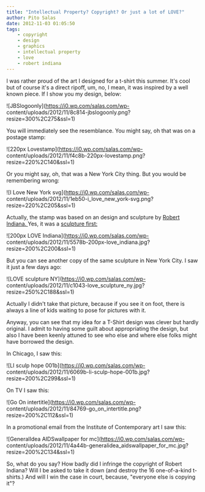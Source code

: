 ```yaml
---
title: "Intellectual Property? Copyright? Or just a lot of LOVE?"
author: Pito Salas
date: 2012-11-03 01:05:50
tags:
    - copyright
    - design
    - graphics
    - intellectual property
    - love
    - robert indiana
---
```



I was rather proud of the art I designed for a t-shirt this summer. It's cool
but of course it's a direct ripoff, um, no, I mean, it was inspired by a well
known piece. If I show you my design, below:

![JBSlogoonly](https://i0.wp.com/salas.com/wp-
content/uploads/2012/11/8c814-jbslogoonly.png?resize=300%2C275&ssl=1)

You will immediately see the resemblance. You might say, oh that was on a
postage stamp:

![220px Lovestamp](https://i0.wp.com/salas.com/wp-
content/uploads/2012/11/f4c8b-220px-lovestamp.png?resize=220%2C140&ssl=1)

Or you might say, oh, that was a New York City thing. But you would be
remembering wrong:

![I Love New York svg](https://i0.wp.com/salas.com/wp-
content/uploads/2012/11/1eb50-i_love_new_york-svg.png?resize=220%2C205&ssl=1)

Actually, the stamp was based on an design and sculpture by [Robert Indiana.
](<http://en.wikipedia.org/wiki/Robert_Indiana>) Yes, it was a [sculpture
first:](<http://en.wikipedia.org/wiki/Love_\(sculpture\)>)

![200px LOVE Indiana](https://i0.wp.com/salas.com/wp-
content/uploads/2012/11/5578b-200px-love_indiana.jpg?resize=200%2C200&ssl=1)

But you can see another copy of the same sculpture in New York City. I saw it
just a few days ago:

![LOVE sculpture NY](https://i0.wp.com/salas.com/wp-
content/uploads/2012/11/c1043-love_sculpture_ny.jpg?resize=250%2C188&ssl=1)

Actually I didn't take that picture, because if you see it on foot, there is
always a line of kids waiting to pose for pictures with it.

Anyway, you can see that my idea for a T-Shirt design was clever but hardly
original. I admit to having some guilt about appropriating the design, but
also I have been keenly attuned to see who else and where else folks might
have borrowed the design.

In Chicago, I saw this:

![LI sculp hope 001b](https://i0.wp.com/salas.com/wp-
content/uploads/2012/11/6069b-li-sculp-hope-001b.jpg?resize=200%2C299&ssl=1)

On TV I saw this:

![Go On intertitle](https://i0.wp.com/salas.com/wp-
content/uploads/2012/11/84769-go_on_intertitle.png?resize=200%2C112&ssl=1)

In a promotional email from the Institute of Contemporary art I saw this:

![GeneralIdea AIDSwallpaper for mc](https://i0.wp.com/salas.com/wp-
content/uploads/2012/11/4a44b-generalidea_aidswallpaper_for_mc.jpg?resize=200%2C134&ssl=1)

So, what do you say? How badly did I infringe the copyright of Robert Indiana?
Will I be asked to take it down (and destroy the 16 one-of-a-kind t-shirts.)
And will I win the case in court, because, "everyone else is copying it"?


